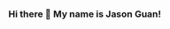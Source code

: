 ### Hi there 👋 My name is Jason Guan!

<!--
**Jguan10/jguan10** is a ✨ _special_ ✨ repository because its `README.md` (this file) appears on your GitHub profile.

- 🔭 I’m currently working on ...
###- 🌱 I’m currently learning C++, HTML, CSS, JavaScript
- 👯 I’m looking to collaborate on ...
- 🤔 I’m looking for help with ...
- 💬 Ask me about ...
###- 📫 How to reach me: jasoguan10@gmail.com
- 😄 Pronouns: he/him
- ⚡ Fun fact: I love boba!
-->

